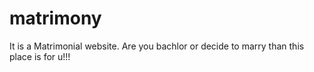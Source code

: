 # matrimony
It is a Matrimonial website.
Are you bachlor or decide to marry than this place is for u!!!
